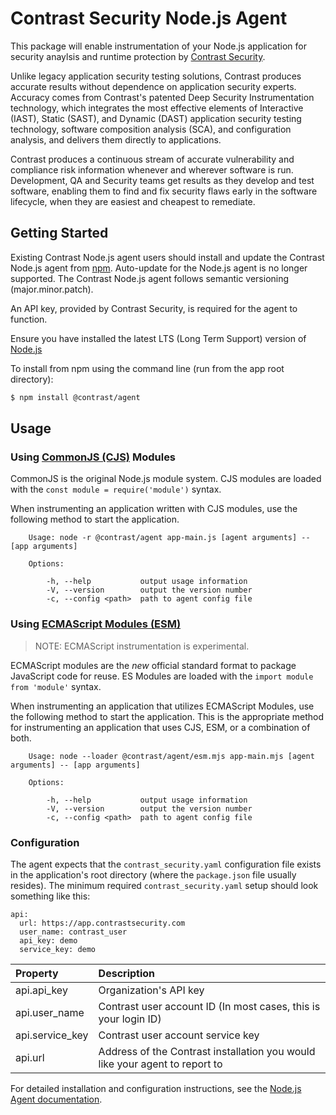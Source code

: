 # Contrast Security Node.js Agent

This package will enable instrumentation of your Node.js application for
security anaylsis and runtime protection by [Contrast Security](https://www.contrastsecurity.com).

Unlike legacy application security testing solutions, Contrast produces accurate
results without dependence on application security experts. Accuracy comes from
Contrast's patented Deep Security Instrumentation technology, which integrates
the most effective elements of Interactive (IAST), Static (SAST), and Dynamic
(DAST) application security testing technology, software composition analysis
(SCA), and configuration analysis, and delivers them directly to applications.

Contrast produces a continuous stream of accurate vulnerability and compliance
risk information whenever and wherever software is run. Development, QA and
Security teams get results as they develop and test software, enabling them to
find and fix security flaws early in the software lifecycle, when they are
easiest and cheapest to remediate.

## Getting Started

Existing Contrast Node.js agent users should install and update the Contrast
Node.js agent from [npm](https://www.npmjs.com/). Auto-update for the Node.js
agent is no longer supported. The Contrast Node.js agent follows semantic
versioning (major.minor.patch).

An API key, provided by Contrast Security, is required for the agent to function.

Ensure you have installed the latest LTS (Long Term Support) version of [Node.js](http://nodejs.org/)

To install from npm using the command line (run from the app root directory):

```sh
$ npm install @contrast/agent
```

## Usage

### Using [CommonJS (CJS)](https://nodejs.org/docs/latest-v12.x/api/esm.html#esm_ecmascript_modules) Modules

CommonJS is the original Node.js module system. CJS modules are loaded with the
`const module = require('module')` syntax.

When instrumenting an application written with CJS modules, use the following
method to start the application.

```
    Usage: node -r @contrast/agent app-main.js [agent arguments] -- [app arguments]

    Options:

        -h, --help           output usage information
        -V, --version        output the version number
        -c, --config <path>  path to agent config file
```

### Using [ECMAScript Modules (ESM)](https://nodejs.org/docs/latest-v12.x/api/esm.html#esm_ecmascript_modules)

> NOTE: ECMAScript instrumentation is experimental.

ECMAScript modules are the _new_ official standard format to package JavaScript
code for reuse. ES Modules are loaded with the `import module from 'module'`
syntax.

When instrumenting an application that utilizes ECMAScript Modules, use the
following method to start the application. This is the appropriate method for
instrumenting an application that uses CJS, ESM, or a combination of both.

```
    Usage: node --loader @contrast/agent/esm.mjs app-main.mjs [agent arguments] -- [app arguments]

    Options:

        -h, --help           output usage information
        -V, --version        output the version number
        -c, --config <path>  path to agent config file
```

### Configuration

The agent expects that the `contrast_security.yaml` configuration file exists in
the application's root directory (where the `package.json` file usually resides).
The minimum required `contrast_security.yaml` setup should look something like
this:

```
api:
  url: https://app.contrastsecurity.com
  user_name: contrast_user
  api_key: demo
  service_key: demo
```

| Property        | Description                                                                 |
| :-------------- | :-------------------------------------------------------------------------- |
| api.api_key     | Organization's API key                                                      |
| api.user_name   | Contrast user account ID (In most cases, this is your login ID)             |
| api.service_key | Contrast user account service key                                           |
| api.url         | Address of the Contrast installation you would like your agent to report to |

For detailed installation and configuration instructions, see the [Node.js Agent documentation](https://docs.contrastsecurity.com/installation-nodeconfig.html).
